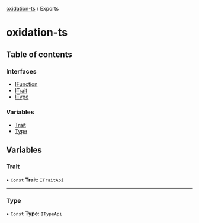 [oxidation-ts](README.md) / Exports

# oxidation-ts

## Table of contents

### Interfaces

- [IFunction](interfaces/IFunction.md)
- [ITrait](interfaces/ITrait.md)
- [IType](interfaces/IType.md)

### Variables

- [Trait](modules.md#trait)
- [Type](modules.md#type)

## Variables

### Trait

• `Const` **Trait**: `ITraitApi`

___

### Type

• `Const` **Type**: `ITypeApi`
